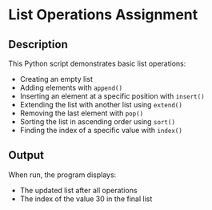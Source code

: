 # List Operations Assignment

## Description
This Python script demonstrates basic list operations:
- Creating an empty list
- Adding elements with `append()`
- Inserting an element at a specific position with `insert()`
- Extending the list with another list using `extend()`
- Removing the last element with `pop()`
- Sorting the list in ascending order using `sort()`
- Finding the index of a specific value with `index()`

## Output
When run, the program displays:
- The updated list after all operations
- The index of the value 30 in the final list

